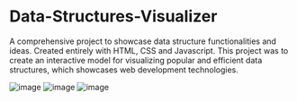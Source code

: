 # Data-Structures-Visualizer
A comprehensive project to showcase data structure functionalities and ideas. Created entirely with HTML, CSS and Javascript. This project was to create an interactive model for visualizing popular and efficient data structures, which showcases web development technologies.

![image](https://github.com/Adam1277/Data-Structures-Visualizer/assets/114250621/634cf8be-25a6-4da4-94bb-9795297b3603)
![image](https://github.com/Adam1277/Data-Structures-Visualizer/assets/114250621/7fbe77a1-fdb9-4011-90ae-afc19d55463f)
![image](https://github.com/Adam1277/Data-Structures-Visualizer/assets/114250621/25f8203f-ece8-48bf-98ab-7b93d9f1068c)
